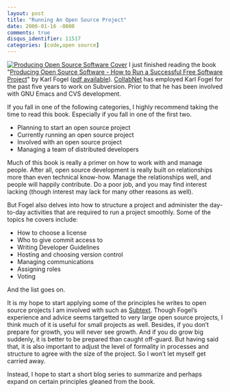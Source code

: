 ```yaml
---
layout: post
title: "Running An Open Source Project"
date: 2006-01-16 -0800
comments: true
disqus_identifier: 11517
categories: [code,open source]
---
```

[![Producing Open Source Software
Cover](http://haacked.com/images/producingoss-cover-small.gif)](http://www.amazon.com/gp/product/0596007590?ie=UTF8&tag=youvebeenhaac-20&link_code=as3&camp=211189&creative=373489&creativeASIN=0596007590 "Producing Open Source Software")
I just finished reading the book "[Producing Open Source Software - How
to Run a Successful Free Software
Project](http://www.amazon.com/gp/product/0596007590?ie=UTF8&tag=youvebeenhaac-20&link_code=as3&camp=211189&creative=373489&creativeASIN=0596007590 "Producing Open Source Software on Amazon")"
by Karl Fogel ([pdf
available](http://producingoss.com/producingoss.pdf)).
[CollabNet](http://www.collab.net/) has employed Karl Fogel for the past
five years to work on Subversion. Prior to that he has been involved
with GNU Emacs and CVS development.

If you fall in one of the following categories, I highly recommend
taking the time to read this book. Especially if you fall in one of the
first two.

-   Planning to start an open source project
-   Currently running an open source project
-   Involved with an open source project
-   Managing a team of distributed developers

Much of this book is really a primer on how to work with and manage
people. After all, open source development is really built on
relationships more than even technical know-how. Manage the
relationships well, and people will happily contribute. Do a poor job,
and you may find interest lacking (though interest may lack for many
other reasons as well).

But Fogel also delves into how to structure a project and administer the
day-to-day activities that are required to run a project smoothly. Some
of the topics he covers include:

-   How to choose a license
-   Who to give commit access to
-   Writing Developer Guidelines
-   Hosting and choosing version control
-   Managing communications
-   Assigning roles
-   Voting

And the list goes on.

It is my hope to start applying some of the principles he writes to open
source projects I am involved with such as
[Subtext](http://subtextproject.com/ "Subtext Project Website"). Though
Fogel’s experience and advice seems targetted to very large open source
projects, I think much of it is useful for small projects as well.
Besides, if you don’t prepare for growth, you will never see growth. And
if you do grow big suddenly, it is better to be prepared than caught
off-guard. But having said that, it is also important to adjust the
level of formality in processes and structure to agree with the size of
the project. So I won’t let myself get carried away.

Instead, I hope to start a short blog series to summarize and perhaps
expand on certain principles gleaned from the book.

